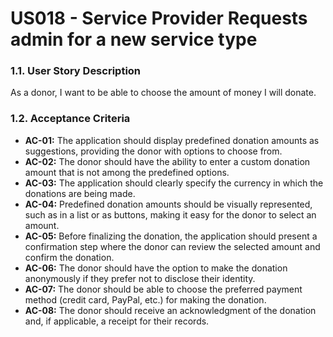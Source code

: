 # US018 - Service Provider Requests admin for a new service type

### 1.1. User Story Description

As a donor, I want to be able to choose the amount of money I will donate.

### 1.2. Acceptance Criteria

* **AC-01:** The application should display predefined donation amounts as suggestions, providing the donor with options to choose from.
* **AC-02:** The donor should have the ability to enter a custom donation amount that is not among the predefined options.
* **AC-03:** The application should clearly specify the currency in which the donations are being made.
* **AC-04:** Predefined donation amounts should be visually represented, such as in a list or as buttons, making it easy for the donor to select an amount.
* **AC-05:** Before finalizing the donation, the application should present a confirmation step where the donor can review the selected amount and confirm the donation.
* **AC-06:** The donor should have the option to make the donation anonymously if they prefer not to disclose their identity.
* **AC-07:** The donor should be able to choose the preferred payment method (credit card, PayPal, etc.) for making the donation.
* **AC-08:** The donor should receive an acknowledgment of the donation and, if applicable, a receipt for their records.
